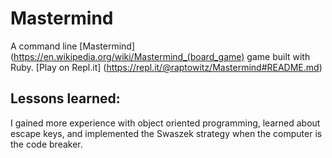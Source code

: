 # Mastermind
A command line [Mastermind] (https://en.wikipedia.org/wiki/Mastermind_(board_game) game built with Ruby. [Play on Repl.it] (https://repl.it/@raptowitz/Mastermind#README.md)

## Lessons learned:
I gained more experience with object oriented programming, learned about escape keys, and implemented the Swaszek strategy when the computer is the code breaker. 